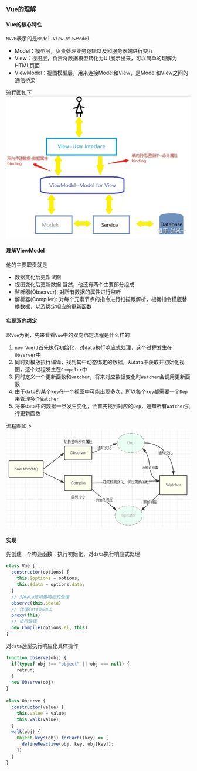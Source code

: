 ### Vue的理解

#### Vue的核心特性
`MVVM`表示的是`Model-View-ViewModel`
- Model：模型层，负责处理业务逻辑以及和服务器端进行交互
- View：视图层，负责将数据模型转化为U I展示出来，可以简单的理解为HTML页面
- ViewModel：视图模型层，用来连接Model和View，是Model和View之间的通信桥梁  

流程图如下  
![MVVM](../../assets/vue/mvm.png)

#### 理解ViewModel
他的主要职责就是
- 数据变化后更新试图
- 视图变化后更新数据
当然，他还有两个主要部分组成
- 监听器(Observer): 对所有数据的属性进行监听
- 解析器(Compiler): 对每个元素节点的指令进行扫描跟解析，根据指令模版替换数据，以及绑定相应的更新函数

#### 实现双向绑定
以`Vue`为例，先来看看`Vue`中的双向绑定流程是什么样的
1. `new Vue()`首先执行初始化，对`data`执行响应式处理，这个过程发生在`Observer`中
2. 同时对模版执行编译，找到其中动态绑定的数据，从`data`中获取并初始化视图，这个过程发生在`Compiler`中
3. 同时定义一个更新函数和`watcher`，将来对应数据变化时`Watcher`会调用更新函数
4. 由于`data`的某个`key`在一个视图中可能出现多次，所以每个`key`都需要一个`Dep`来管理多个`Watcher`
5. 将来data中的数据一旦发生变化，会首先找到对应的`Dep`，通知所有`Watcher`执行更新函数

流程图如下  
![双向绑定](../../assets/vue/binding.png)

#### 实现
先创建一个构造函数：执行初始化，对`data`执行响应式处理
``` js
class Vue {
  constructor(options) {
    this.$options = options;
    this.$data = options.data;
  }
  // 对data选项做响应式处理
  observe(this.$data)
  // 代理data到vm上
  proxy(this)
  // 执行编译
  new Compile(options.el, this)
}
```
对`data`选型执行响应化具体操作
``` js
function observe(obj) {
  if(typeof obj !== "object" || obj === null) {
    retrun;
  }
  new Observe(obj);
}

class Observe {
  constructor(value) {
    this.value = value;
    this.walk(value);
  }
  walk(obj) {
    Object.keys(obj).forEach((key) => [
      defineReactive(obj, key, obj[key]);
    ])
  }
}
```